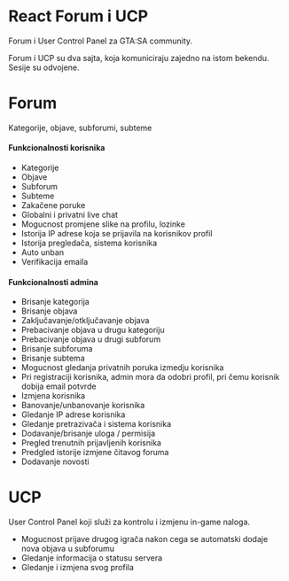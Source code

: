 # React Forum i UCP

Forum i User Control Panel za GTA:SA community.

Forum i UCP su dva sajta, koja komuniciraju zajedno na istom bekendu.
Sesije su odvojene.

# Forum

Kategorije, objave, subforumi, subteme

  <h4>Funkcionalnosti korisnika</h4>

<ul>
  <li>Kategorije</li>
  <li>Objave</li>
  <li>Subforum</li>
  <li>Subteme</li>
  <li>Zakačene poruke</li>
  <li>Globalni i privatni live chat</li>
  <li>Mogucnost promjene slike na profilu, lozinke</li>
  <li>Istorija IP adrese koja se prijavila na korisnikov profil</li>
  <li>Istorija pregledača, sistema korisnika</li>
  <li>Auto unban</li>
  <li>Verifikacija emaila</li>


</ul>

  <h4>Funkcionalnosti admina</h4>
  
  <ul>
  <li>Brisanje kategorija</li>
  <li>Brisanje objava</li>
  <li>Zaključavanje/otključavanje objava</li>
  <li>Prebacivanje objava u drugu kategoriju</li>
  <li>Prebacivanje objava u drugi subforum</li>
  <li>Brisanje subforuma</li>
  <li>Brisanje subtema</li>
  <li>Mogucnost gledanja privatnih poruka izmedju korisnika</li>
  <li>Pri registraciji korisnika, admin mora da odobri profil, pri čemu korisnik dobija email potvrde</li>
  <li>Izmjena korisnika</li>
  <li>Banovanje/unbanovanje korisnika</li>
  <li>Gledanje IP adrese korisnika</li>
  <li>Gledanje pretrazivača i sistema korisnika</li>
  <li>Dodavanje/brisanje uloga / permisija </li>
  <li>Pregled trenutnih prijavljenih korisnika</li>
  <li>Predgled istorije izmjene čitavog foruma</li>
  <li>Dodavanje novosti</li>

  </ul>
  
  # UCP
  
  User Control Panel koji služi za kontrolu i izmjenu in-game naloga. 
  
  <ul>
  <li> Mogucnost prijave drugog igrača nakon cega se automatski dodaje nova objava u subforumu </li>
   <li>Gledanje informacija o statusu servera</li>
  <li>Gledanje i izmjena svog profila</li>


  </ul>

